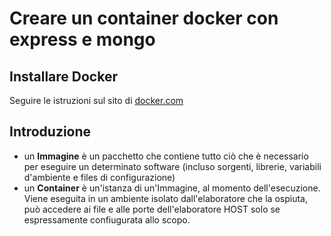 # Creare un container docker con express e mongo

## Installare Docker

Seguire le istruzioni sul sito di [docker.com](https://docs.docker.com/engine/installation/#supported-platforms)

## Introduzione

* un **Immagine** è un pacchetto che contiene tutto ciò che è necessario per eseguire un determinato software (incluso sorgenti, librerie, variabili d'ambiente e files di configurazione)
* un **Container** è un'istanza di un'Immagine, al momento dell'esecuzione. Viene eseguita in un ambiente isolato dall'elaboratore che la ospiuta, può accedere ai file e alle porte dell'elaboratore HOST solo se espressamente confiugurata allo scopo.
